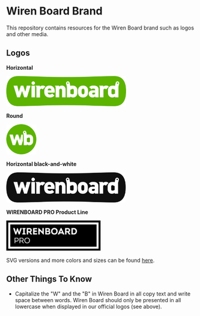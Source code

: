 # Wiren Board Brand

This repository contains resources for the Wiren Board brand such as logos and other media.

## Logos

**Horizontal**

<img src="/logos/logo-horizontal.png" alt="Wiren Board Logo Horizontal" height="80" />

**Round**

<img src="/logos/logo-round.png" alt="Wiren Board Logo Round" height="80" />

**Horizontal black-and-white**

<img src="/logos/logo-horizontal-bw.png" alt="Wiren Board Logo Horizontal black-and-white" height="80" />

**WIRENBOARD PRO Product Line**

<img src="/logos/WIRENBOARD-PRO-logo-filled.png" alt="WIRENBOARD PRO Logo filled" height="80" />

SVG versions and more colors and sizes can be found [here](/logos).

## Other Things To Know

- Capitalize the "W" and the "B" in Wiren Board in all copy text and write space between words. Wiren Board should only be presented in all lowercase when displayed in our official logos (see above).
